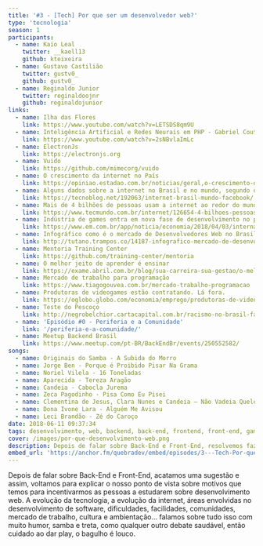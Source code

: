 ```yaml
---
title: '#3 - [Tech] Por que ser um desenvolvedor web?'
type: 'tecnologia'
season: 1
participants:
  - name: Kaio Leal
    twitter: __kaell13
    github: kteixeira
  - name: Gustavo Castilião
    twitter: gustv0_
    github: gustv0_
  - name: Reginaldo Junior
    twitter: reginaldoojnr
    github: reginaldojunior
links:
  - name: Ilha das Flores
    link: https://www.youtube.com/watch?v=LETSDS8qm9U
  - name: Inteligência Artificial e Redes Neurais em PHP - Gabriel Couto
    link: https://www.youtube.com/watch?v=2sNBvlaImLc
  - name: ElectronJs
    link: https://electronjs.org
  - name: Vuido
    link: https://github.com/mimecorg/vuido
  - name: O crescimento da internet no País
    link: https://opiniao.estadao.com.br/noticias/geral,o-crescimento-da-internet-no-pais,70002051911
  - name: Alguns dados sobre a internet no Brasil e no mundo, segundo o Facebook
    link: https://tecnoblog.net/192063/internet-brasil-mundo-facebook/
  - name: Mais de 4 bilhões de pessoas usam a internet ao redor do mundo
    link: https://www.tecmundo.com.br/internet/126654-4-bilhoes-pessoas-usam-internet-no-mundo.htm
  - name: Indústria de games entra em nova fase de desenvolvimento no país
    link: https://www.em.com.br/app/noticia/economia/2018/04/03/internas_economia,948556/industria-de-games-entra-em-nova-fase-de-desenvolvimento-no-pais.shtml
  - name: Infográfico como é o mercado de Desenvolvedores Web no Brasil?
    link: http://tutano.trampos.co/14187-infografico-mercado-de-desenvolvimento-brasil/
  - name: Mentoria Training Center
    link: https://github.com/training-center/mentoria
  - name: O melhor jeito de aprender é ensinar
    link: https://exame.abril.com.br/blog/sua-carreira-sua-gestao/o-melhor-jeito-de-aprender-e-ensinando/
  - name: Mercado de trabalho para programação
    link: https://www.tiagogouvea.com.br/mercado-trabalho-programacao
  - name: Produtoras de videogames estão contratando. Lá fora.
    link: https://oglobo.globo.com/economia/emprego/produtoras-de-videogames-estao-contratando-la-fora-14668292
  - name: Teste do Pescoço
    link: http://negrobelchior.cartacapital.com.br/racismo-no-brasil-faca-o-texte-do-pescoco/
  - name: 'Episódio #0 - Periferia e a Comunidade'
    link: '/periferia-e-a-comunidade/'
  - name: Meetup Backend Brasil
    link: https://www.meetup.com/pt-BR/BackEndBr/events/250552582/
songs:
  - name: Originais do Samba - A Subida do Morro
  - name: Jorge Ben - Porque é Proibido Pisar Na Grama
  - name: Noriel Vilela - 16 Toneladas
  - name: Aparecida - Tereza Aragão
  - name: Candeia - Cabocla Jurema
  - name: Zeca Pagodinho - Pisa Como Eu Pisei
  - name: Clementina de Jesus, Clara Nunes e Candeia – Não Vadeia Quelé
  - name: Dona Ivone Lara - Alguém Me Avisou
  - name: Leci Brandão - Zé do Caroço
date: 2018-06-11 09:37:34
tags: desenvolvimento, web, backend, back-end, frontend, front-end, games, mobile, quebradev, conhecimento, tecnologia, trabalho, cultura, como comecar em desenvolvimento
cover: /images/por-que-desenvolvimento-web.png
description: Depois de falar sobre Back-End e Front-End, resolvemos fazer um episódio póstumo explicando as razões que temos para incentivarmos os estudos para a área de desenvolvimento web.
embed_url: 'https://anchor.fm/quebradev/embed/episodes/3---Tech-Por-que-ser-um-desenvolvedor-web-eclvch'
---
```


Depois de falar sobre Back-End e Front-End, acatamos uma sugestão e assim, voltamos para explicar o nosso ponto de vista sobre motivos que temos para incentivarmos as pessoas a estudarem sobre desenvolvimento web.
A evolução da tecnologia, a evolução da internet, áreas envolvidas no desenvolvimento de software, dificuldades, facilidades, comunidades, mercado de trabalho, cultura e ambientação... falamos sobre tudo isso com muito humor, samba e treta, como qualquer outro debate saudável, então cuidado ao dar play, o bagulho é louco.